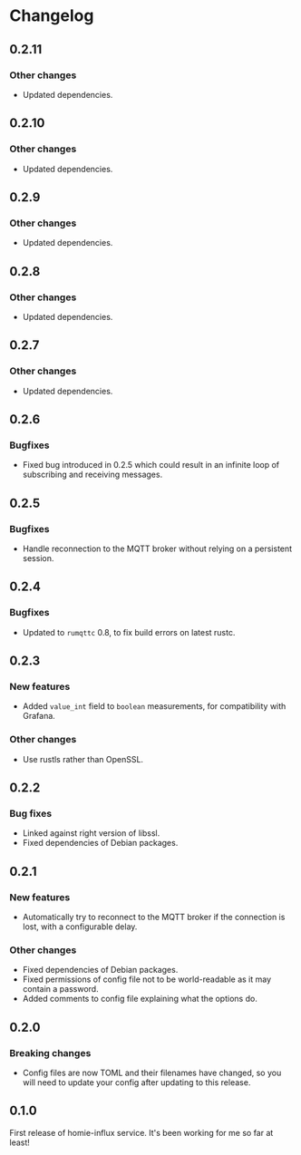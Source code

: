 # Changelog

## 0.2.11

### Other changes

- Updated dependencies.

## 0.2.10

### Other changes

- Updated dependencies.

## 0.2.9

### Other changes

- Updated dependencies.

## 0.2.8

### Other changes

- Updated dependencies.

## 0.2.7

### Other changes

- Updated dependencies.

## 0.2.6

### Bugfixes

- Fixed bug introduced in 0.2.5 which could result in an infinite loop of subscribing and receiving
  messages.

## 0.2.5

### Bugfixes

- Handle reconnection to the MQTT broker without relying on a persistent session.

## 0.2.4

### Bugfixes

- Updated to `rumqttc` 0.8, to fix build errors on latest rustc.

## 0.2.3

### New features

- Added `value_int` field to `boolean` measurements, for compatibility with Grafana.

### Other changes

- Use rustls rather than OpenSSL.

## 0.2.2

### Bug fixes

- Linked against right version of libssl.
- Fixed dependencies of Debian packages.

## 0.2.1

### New features

- Automatically try to reconnect to the MQTT broker if the connection is lost, with a configurable
  delay.

### Other changes

- Fixed dependencies of Debian packages.
- Fixed permissions of config file not to be world-readable as it may contain a password.
- Added comments to config file explaining what the options do.

## 0.2.0

### Breaking changes

- Config files are now TOML and their filenames have changed, so you will need to update your config
  after updating to this release.

## 0.1.0

First release of homie-influx service. It's been working for me so far at least!
